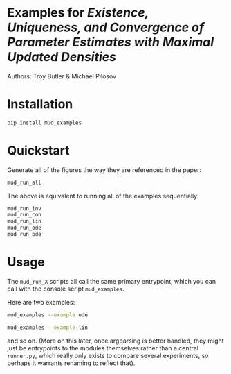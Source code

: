 # Examples for _Existence, Uniqueness, and Convergence of Parameter Estimates with Maximal Updated Densities_

Authors: Troy Butler & Michael Pilosov

# Installation

```sh
pip install mud_examples
```

# Quickstart

Generate all of the figures the way they are referenced in the paper:
```sh
mud_run_all
```
The above is equivalent to running all of the examples sequentially:

```sh
mud_run_inv
mud_run_con
mud_run_lin
mud_run_ode
mud_run_pde
```

# Usage

The `mud_run_X` scripts all call the same primary entrypoint, which you can call with the console script `mud_examples`.

Here are two examples:
```sh
mud_examples --example ode
```

```sh
mud_examples --example lin
```

and so on. (More on this later, once argparsing is better handled, they might just be entrypoints to the modules themselves rather than a central `runner.py`, which really only exists to compare several experiments, so perhaps it warrants renaming to reflect that).
